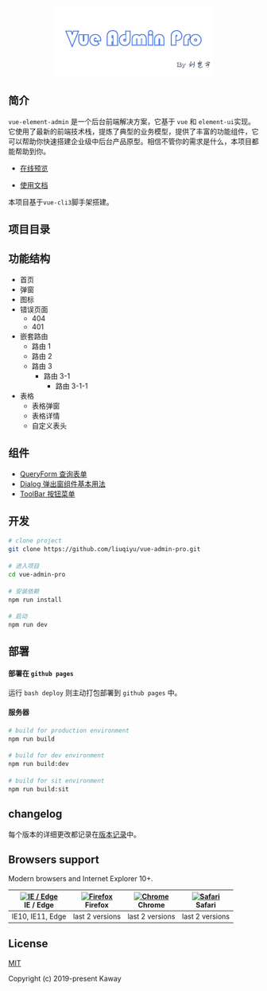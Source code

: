 <p align="center">
  <img width="320" src="./images/logo.png">
</p>

## 简介

`vue-element-admin` 是一个后台前端解决方案，它基于 `vue` 和 `element-ui`实现。它使用了最新的前端技术栈，提炼了典型的业务模型，提供了丰富的功能组件，它可以帮助你快速搭建企业级中后台产品原型。相信不管你的需求是什么，本项目都能帮助到你。

- [在线预览]()

- [使用文档](https://liuqiyu.github.io/yunotes/vue-admin-pro/)

本项目基于`vue-cli3`脚手架搭建。

## 项目目录

## 功能结构

- 首页
- 弹窗
- 图标
- 错误页面
  - 404
  - 401
- 嵌套路由
  - 路由 1
  - 路由 2
  - 路由 3
    - 路由 3-1
      - 路由 3-1-1
- 表格
  - 表格弹窗
  - 表格详情
  - 自定义表头

## 组件

- [QueryForm 查询表单](https://liuqiyu.github.io/yunotes/vue-admin-pro/components/query-form.html)
- [Dialog 弹出窗组件基本用法](https://liuqiyu.github.io/yunotes/vue-admin-pro/components/dialog.html)
- [ToolBar 按钮菜单](https://liuqiyu.github.io/yunotes/vue-admin-pro/components/v-tool-bar.html)

## 开发

```bash
# clone project
git clone https://github.com/liuqiyu/vue-admin-pro.git

# 进入项目
cd vue-admin-pro

# 安装依赖
npm run install

# 启动
npm run dev
```

## 部署

#### 部署在 `github pages`

运行 `bash deploy` 则主动打包部署到 `github pages` 中。

#### 服务器

```bash
# build for production environment
npm run build

# build for dev environment
npm run build:dev

# build for sit environment
npm run build:sit
```

## changelog

每个版本的详细更改都记录在[版本记录](https://github.com/liuqiyu/vue-admin-pro)中。

## Browsers support

Modern browsers and Internet Explorer 10+.

| [<img src="https://raw.githubusercontent.com/alrra/browser-logos/master/src/edge/edge_48x48.png" alt="IE / Edge" width="24px" height="24px" />](https://godban.github.io/browsers-support-badges/)</br>IE / Edge | [<img src="https://raw.githubusercontent.com/alrra/browser-logos/master/src/firefox/firefox_48x48.png" alt="Firefox" width="24px" height="24px" />](https://godban.github.io/browsers-support-badges/)</br>Firefox | [<img src="https://raw.githubusercontent.com/alrra/browser-logos/master/src/chrome/chrome_48x48.png" alt="Chrome" width="24px" height="24px" />](https://godban.github.io/browsers-support-badges/)</br>Chrome | [<img src="https://raw.githubusercontent.com/alrra/browser-logos/master/src/safari/safari_48x48.png" alt="Safari" width="24px" height="24px" />](https://godban.github.io/browsers-support-badges/)</br>Safari |
| ---------------------------------------------------------------------------------------------------------------------------------------------------------------------------------------------------------------- | ------------------------------------------------------------------------------------------------------------------------------------------------------------------------------------------------------------------ | -------------------------------------------------------------------------------------------------------------------------------------------------------------------------------------------------------------- | -------------------------------------------------------------------------------------------------------------------------------------------------------------------------------------------------------------- |
| IE10, IE11, Edge                                                                                                                                                                                                 | last 2 versions                                                                                                                                                                                                    | last 2 versions                                                                                                                                                                                                | last 2 versions                                                                                                                                                                                                |

## License

[MIT](https://github.com/liuqiyu/vue-admin-pro/blob/master/LICENSE)

Copyright (c) 2019-present Kaway
